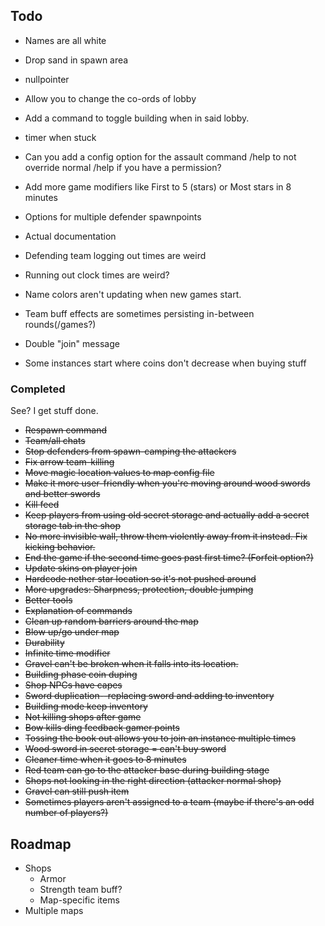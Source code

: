 ## Todo

- Names are all white
- Drop sand in spawn area
- nullpointer
- Allow you to change the co-ords of lobby
- Add a command to toggle building when in said lobby.
- timer when stuck
- Can you add a config option for the assault command /help to not override normal /help if you have a permission?
- Add more game modifiers like First to 5 (stars) or Most stars in 8 minutes
- Options for multiple defender spawnpoints

- Actual documentation

- Defending team logging out times are weird
- Running out clock times are weird?
- Name colors aren't updating when new games start.
- Team buff effects are sometimes persisting in-between rounds(/games?)
- Double "join" message
- Some instances start where coins don't decrease when buying stuff

### Completed

See? I get stuff done.

- ~~Respawn command~~
- ~~Team/all chats~~
- ~~Stop defenders from spawn-camping the attackers~~
- ~~Fix arrow team-killing~~
- ~~Move magic location values to map config file~~
- ~~Make it more user-friendly when you're moving around wood swords and better swords~~
- ~~Kill feed~~
- ~~Keep players from using old secret storage and actually add a secret storage tab in the shop~~
- ~~No more invisible wall, throw them violently away from it instead. Fix kicking behavior.~~
- ~~End the game if the second time goes past first time? (Forfeit option?)~~
- ~~Update skins on player join~~
- ~~Hardcode nether star location so it's not pushed around~~
- ~~More upgrades: Sharpness, protection, double jumping~~
- ~~Better tools~~
- ~~Explanation of commands~~
- ~~Clean up random barriers around the map~~
- ~~Blow up/go under map~~
- ~~Durability~~
- ~~Infinite time modifier~~
- ~~Gravel can't be broken when it falls into its location.~~
- ~~Building phase coin duping~~
- ~~Shop NPCs have capes~~
- ~~Sword duplication--replacing sword and adding to inventory~~
- ~~Building mode keep inventory~~
- ~~Not killing shops after game~~
- ~~Bow kills ding feedback gamer points~~
- ~~Tossing the book out allows you to join an instance multiple times~~
- ~~Wood sword in secret storage = can't buy sword~~
- ~~Cleaner time when it goes to 8 minutes~~
- ~~Red team can go to the attacker base during building stage~~
- ~~Shops not looking in the right direction (attacker normal shop)~~
- ~~Gravel can still push item~~
- ~~Sometimes players aren't assigned to a team (maybe if there's an odd number of players?)~~

## Roadmap

- Shops
    - Armor
    - Strength team buff?
    - Map-specific items
- Multiple maps
